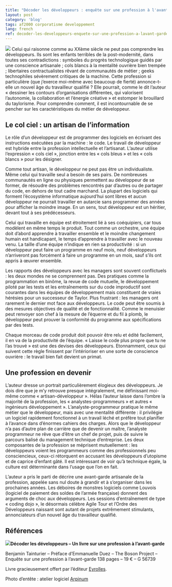 ```yaml
---
title: "Décoder les développeurs : enquête sur une profession à l'avant-garde"
layout: post
category: 'blog'
tags: af2000 corporatisme developpement
lang: french
ref: decoder-les-developpeurs-enquete-sur-une-profession-a-lavant-garde
---
```


![](http://blog.enzosandre.fr/wp-content/uploads/2017/06/illu-02-1024x681.jpg) Celui qui raisonne comme au XXème siècle ne peut pas comprendre les développeurs. Ils sont les enfants terribles de la post-modernité, dans toutes ses contradictions : symboles du progrès technologique guidés par une conscience artisanale ; cols blancs à la mentalité ouvrière bien trempée ; libertaires contractualistes rêvant de communautés de métier ; geeks technophiles sévèrement critiques de la machine.
Cette profession si particulière (que j’exerce moi-même avec beaucoup de fierté) annonce-t-elle un nouvel âge du travailleur qualifié ? Elle pourrait, comme le dit l’auteur « dessiner les contours d’organisations différentes, qui valorisent l’autonomie, la collaboration et l’énergie créative » et estomper le brouillard du taylorisme. Pour comprendre comment, il est incontournable de se pencher sur les caractéristiques du métier de développeur.

## Le col ciel : un artisan de l’information

Le rôle d’un développeur est de programmer des logiciels en écrivant des instructions exécutées par la machine : le code. Le travail de développeur est hybride entre la profession intellectuelle et l’artisanat. L’auteur utilise l’expression « cols ciel », jonction entre les « cols bleus » et les « cols blancs » pour les désigner.

Comme tout artisan, le développeur ne peut pas être un individualiste. Même celui qui travaille seul a besoin de ses pairs. De nombreuses communautés en ligne ou physiques permettent au développeur de se former, de résoudre des problèmes rencontrés par d’autres ou de partager du code, en dehors de tout cadre marchand. La plupart des logiciels qui forment l’écosystème informatique aujourd’hui sont libres et aucun développeur ne pourrait travailler en autarcie sans programmer des années pour afficher la moindre image. En un sens, tout développeur est un héritier, devant tout à ses prédécesseurs.

Celui qui travaille en équipe est étroitement lié à ses coéquipiers, car tous modèlent en même temps le produit. Tout comme un orchestre, une équipe doit d’abord apprendre à travailler ensemble et le moindre changement humain est handicapant, le temps d’apprendre à travailler avec le nouveau venu. La taille d’une équipe n’indique en rien sa productivité : si un développeur peut faire un programme en neuf mois, neuf développeurs n’arriveront pas forcément à faire un programme en un mois, sauf s’ils ont appris à œuvrer ensemble.

Les rapports des développeurs avec les managers sont souvent conflictuels : les deux mondes ne se comprennent pas. Des pratiques comme la programmation en binôme, la revue de code mutuelle, le développement piloté par les tests et les entraînements sur du code improductif sont courantes dans les équipes de développement mais constituent de vraies hérésies pour un successeur de Taylor. Plus frustrant : les managers ont rarement le dernier mot face aux développeurs. Le code peut être soumis à des mesures objectives de qualité et de fonctionnalité. Comme le menuisier peut renvoyer son chef à la mesure de l’équerre et du fil à plomb, le développeur peut prouver la conformité du programme aux spécifications par des tests.

Chaque morceau de code produit doit pouvoir être relu et édité facilement, il en va de la productivité de l’équipe. « Laisse le code plus propre que tu ne l’as trouvé » est une des devises des développeurs. Etonnamment, ceux qui suivent cette règle finissent par l’intérioriser en une sorte de conscience ouvrière : le travail bien fait devient un primat.

## Une profession en devenir

L’auteur dresse un portrait particulièrement élogieux des développeurs. Je dois dire que je m’y retrouve presque intégralement, me définissant moi-même comme « artisan-développeur ». Hélas l’auteur laisse dans l’ombre la majorité de la profession, les « analystes-programmeurs » et autres « ingénieurs développement ». L’analyste-programmeur pratique le même métier que le développeur, mais avec une mentalité différente : il privilégie un logiciel rapidement fonctionnel à un travail léché et préfère tout planifier à l’avance dans d’énormes cahiers des charges. Alors que le développeur n’a pas d’autre plan de carrière que de devenir un maître, l’analyste programmeur ne rêve que d’être un chef de projet, puis de suivre le parcours balisé du management technique d’entreprise. Les deux composantes de la profession se méprisent mutuellement : les développeurs voient les programmeurs comme des professionnels peu consciencieux, ceux-ci rétorquent en accusant les développeurs d’utopisme et de caprice d’enfant gâté. Il est intéressant de voir qu’à technique égale, la culture est déterminante dans l’usage que l’on en fait.

L’auteur a pris le parti de décrire une avant-garde artisanale de la profession, appelée sans nul doute à grandir et à s’organiser dans les prochaines années. Les déboires de monstres logiciels comme Louvois (logiciel de paiement des soldes de l’armée française) donnent des arguments de choc aux développeurs. Les sessions d’entraînement de type « coding dojo », le désormais célèbre Agile Tour et l’Ordre des Développeurs naissant sont autant de projets extrêmement stimulants, annonciateurs d’un nouvel âge du travailleur qualifié.

## Références

![](http://blog.enzosandre.fr/wp-content/uploads/2017/06/170515-decode-les-developpeurs.jpg)**Décoder les développeurs – Un livre sur une profession à l’avant-garde**

Benjamin Tainturier – Préface d’Emmanuelle Duez – The Boson Project – Enquête sur une profession à l’avant-garde 138 pages – 19 € – G 56739

Livre gracieusement offert par l’éditeur [Eyrolles](http://www.eyrolles.com/).

Photo d’entête : atelier logiciel [Arpinum](http://www.arpinum.fr/)